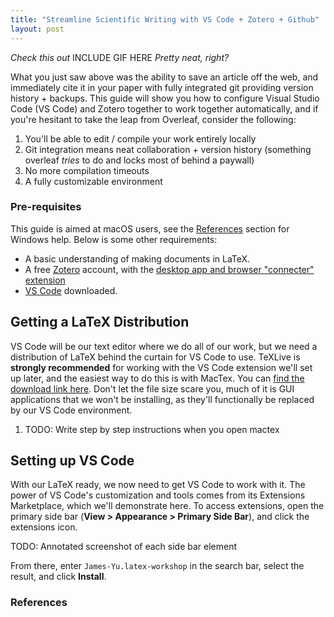 ```yaml
---
title: "Streamline Scientific Writing with VS Code + Zotero + Github"
layout: post
---
```


*Check this out*
INCLUDE GIF HERE
*Pretty neat, right?*

What you just saw above was the ability to save an article off the web, and immediately cite it in your paper with fully integrated git providing version history + backups. This guide will show you how to configure Visual Studio Code (VS Code) and Zotero together to work together automatically, and if you're hesitant to take the leap from Overleaf, consider the following:
1. You'll be able to edit / compile your work entirely locally
2. Git integration means neat collaboration + version history (something overleaf *tries* to do and locks most of behind a paywall)
3. No more compilation timeouts
4. A fully customizable environment

### Pre-requisites
This guide is aimed at macOS users, see the [References](#references) section for Windows help. Below is some other requirements:
* A basic understanding of making documents in LaTeX.
* A free [Zotero](https://www.zotero.org/) account, with the [desktop app and browser "connecter" extension](https://www.zotero.org/download/)
* [VS Code](https://code.visualstudio.com/Download) downloaded.

## Getting a LaTeX Distribution
VS Code will be our text editor where we do all of our work, but we need a distribution of LaTeX behind the curtain for VS Code to use. TeXLive is **strongly recommended** for working with the VS Code extension we'll set up later, and the easiest way to do this is with MacTex. You can [find the download link here](https://www.tug.org/mactex/mactex-download.html). Don't let the file size scare you, much of it is GUI applications that we won't be installing, as they'll functionally be replaced by our VS Code environment.

1. TODO: Write step by step instructions when you open mactex

## Setting up VS Code
With our LaTeX ready, we now need to get VS Code to work with it. The power of VS Code's customization and tools comes from its Extensions Marketplace, which we'll demonstrate here. To access extensions, open the primary side bar (**View > Appearance > Primary Side Bar**), and click the extensions icon. 

TODO: Annotated screenshot of each side bar element

From there, enter `James-Yu.latex-workshop` in the search bar, select the result, and click **Install**.



### References
